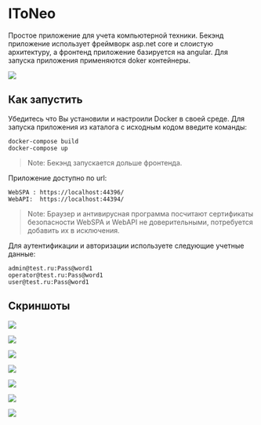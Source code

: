 # IToNeo
Простое приложение для учета компьютерной техники. Бекэнд приложение использует фреймворк asp.net core и слоистую архитектуру, а фронтенд приложение базируется на angular. Для запуска приложения применяются doker контейнеры. 

![](https://i.imgur.com/4QcBcEP.jpeg)

## Как запустить

Убедитесь что Вы установили и настроили Docker в своей среде. Для запуска приложения из каталога c исходным кодом введите команды:
```
docker-compose build
docker-compose up
```
>Note: Бекэнд запускается дольше фронтенда.

Приложение доступно по url: 
```
WebSPA : https://localhost:44396/
WebAPI:  https://localhost:44394/
```
>Note: Браузер и антивирусная программа посчитают сертификаты безопасности WebSPA и WebAPI не доверительными, потребуется добавить их в исключения.

Для аутентификации и авторизации используете следующие учетные данные:
```
admin@test.ru:Pass@word1
operator@test.ru:Pass@word1
user@test.ru:Pass@word1
```

## Скриншоты

![](https://i.imgur.com/z7ibLZJ.jpeg)

![](https://i.imgur.com/kj6Tl04.jpg)

![](https://imgur.com/vY1K04T.jpg)

![](https://imgur.com/tW8SSvh.jpg)

![](https://imgur.com/suRtFbA.jpg)

![](https://imgur.com/1pXXJv9.jpg)

![](https://imgur.com/53Gjfrq.jpg)
